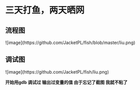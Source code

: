 <h1> 三天打鱼，两天晒网</h1>
<h2>流程图 </h2>
![image](https://github.com/JacketPL/fish/blob/master/liu.png)
<h2>调试图</h2>
![image](https://github.com/JacketPL/fish/liu.png)


**开始用gdb 调试过 输出过变量的值 由于忘记了截图 我就不粘了**
